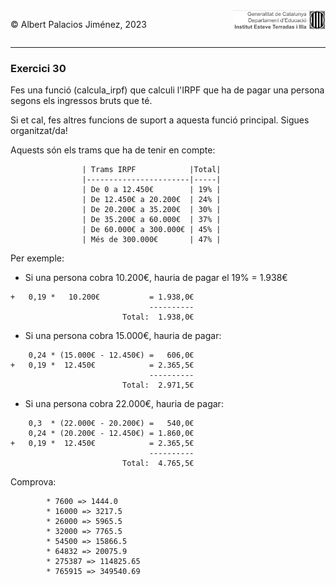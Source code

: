 <div style="display: flex; width: 100%;">
    <div style="flex: 1; padding: 0px;">
        <p>© Albert Palacios Jiménez, 2023</p>
    </div>
    <div style="flex: 1; padding: 0px; text-align: right;">
        <img src="../../assets/ieti.png" height="32" alt="Logo de IETI" style="max-height: 32px;">
    </div>
</div>
<hr/>

### Exercici 30

Fes una funció (calcula_irpf) que calculi l'IRPF que ha de pagar una persona segons els ingressos bruts que té.

Si et cal, fes altres funcions de suport a aquesta funció principal. Sigues organitzat/da!

Aquests són els trams que ha de tenir en compte:
```text
                | Trams IRPF            |Total|
                |-----------------------|-----|
                | De 0 a 12.450€        | 19% |
                | De 12.450€ a 20.200€  | 24% |
                | De 20.200€ a 35.200€  | 30% |
                | De 35.200€ a 60.000€  | 37% |
                | De 60.000€ a 300.000€ | 45% |
                | Més de 300.000€       | 47% |
```
Per exemple:

* Si una persona cobra 10.200€, hauria de pagar el 19% = 1.938€
```text
+   0,19 *   10.200€           = 1.938,0€
                               ----------
                         Total:  1.938,0€
```
* Si una persona cobra 15.000€, hauria de pagar:
```text
    0,24 * (15.000€ - 12.450€) =   606,0€
+   0,19 *  12.450€            = 2.365,5€
                               ----------
                         Total:  2.971,5€
```
* Si una persona cobra 22.000€, hauria de pagar:
```text
    0,3  * (22.000€ - 20.200€) =   540,0€
    0,24 * (20.200€ - 12.450€) = 1.860,0€
+   0,19 *  12.450€            = 2.365,5€
                               ----------
                         Total:  4.765,5€
```
Comprova:
```text
        * 7600 => 1444.0
        * 16000 => 3217.5
        * 26000 => 5965.5
        * 32000 => 7765.5
        * 54500 => 15866.5
        * 64832 => 20075.9
        * 275387 => 114825.65
        * 765915 => 349540.69
```

